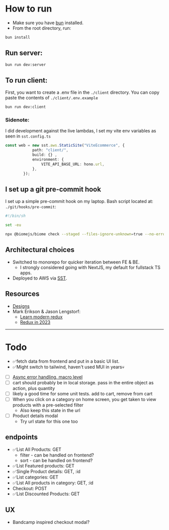 # How to run
- Make sure you have [bun](https://bun.sh/) installed.
- From the root directory, run:

```bash
bun install
```
## Run server:

```bash
bun run dev:server
```

## To run client:

First, you want to create a .env file in the `./client` directory. 
You can copy paste the contents of `./client/.env.example`

```bash
bun run dev:client
```

### Sidenote:
I did development against the live lambdas, I set my vite env variables as seen in `sst.config.ts`
```ts
const web = new sst.aws.StaticSite("ViteEcommerce", {
			path: "client/",
			build: {} ,
			environment: {
				VITE_API_BASE_URL: hono.url,
			},
		});
```

## I set up a git pre-commit hook

I set up a simple pre-commit hook on my laptop.
Bash script located at: `./git/hooks/pre-commit`:

```sh
#!/bin/sh

set -eu

npx @biomejs/biome check --staged --files-ignore-unknown=true --no-errors-on-unmatched
```


## Architectural choices
- Switched to monorepo for quicker iteration between FE & BE.
  - I strongly considered going with NextJS, my default for fullstack TS apps.
- Deployed to AWS via [SST](https://ion.sst.dev/).


## Resources
- [Designs](https://www.figma.com/design/eNV3PGUxZz3EvvpnJplCAD/E-Commerce-UI-Kit-(Community)?node-id=0-1&t=AMzc6NsEyc4y7M9q-1)
- Mark Erikson & Jason Lengstorf:
  - [Learn modern redux](https://www.youtube.com/watch?v=9zySeP5vH9c&pp=ygUcbWFyayBlcmlrc29uIGphc29uIGxlbmdzdG9yZg%3D%3D)
  - [Redux in 2023](https://www.youtube.com/watch?v=MLbXjCddf3A&pp=ygUcbWFyayBlcmlrc29uIGphc29uIGxlbmdzdG9yZg%3D%3D)

---

# Todo
- ✅fetch data from frontend and put in a basic UI list.
- ✅Might switch to tailwind, haven't used MUI in years💀
- [ ] [Async error handling, macro level](https://redux-toolkit.js.org/rtk-query/usage/error-handling#handling-errors-at-a-macro-level)
- [ ] cart should probably be in local storage. pass in the entire object as action, plus quantity
- [ ] likely a good time for some unit tests. add to cart, remove from cart
- [ ] When you click on a category on home screen, you get taken to view products with a pre-selected filter
  - Also keep this state in the url
- [ ] Product details modal
  - Try url state for this one too

## endpoints
  - ✅List All Products: GET
    - filter - can be handled on frontend?
    - sort - can be handled on frontend?
  - ✅List Featured products: GET
  - ✅Single Product details: GET, :id
  - ✅List categories: GET
  - ✅List All products in category: GET, :id
  - Checkout: POST
  - ✅List Discounted Products: GET

## UX
- Bandcamp inspired checkout modal?
